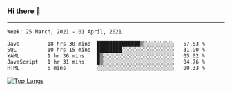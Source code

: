 ### Hi there 👋
---
<!--START_SECTION:waka-->
```text
Week: 25 March, 2021 - 01 April, 2021

Java         18 hrs 30 mins  ██████████████▒░░░░░░░░░░   57.53 % 
SQL          10 hrs 15 mins  ████████░░░░░░░░░░░░░░░░░   31.90 % 
YAML         1 hr 36 mins    █▒░░░░░░░░░░░░░░░░░░░░░░░   05.02 % 
JavaScript   1 hr 31 mins    █▒░░░░░░░░░░░░░░░░░░░░░░░   04.76 % 
HTML         6 mins          ░░░░░░░░░░░░░░░░░░░░░░░░░   00.33 % 
```
<!--END_SECTION:waka-->

[![Top Langs](https://github-readme-stats.vercel.app/api/top-langs/?username=HyunAh-iia&layout=compact)](https://github.com/anuraghazra/github-readme-stats)
<!--
**HyunAh-iia/HyunAh-iia** is a ✨ _special_ ✨ repository because its `README.md` (this file) appears on your GitHub profile.

Here are some ideas to get you started:

- 🔭 I’m currently working on ...
- 🌱 I’m currently learning ...
- 👯 I’m looking to collaborate on ...
- 🤔 I’m looking for help with ...
- 💬 Ask me about ...
- 📫 How to reach me: ...
- 😄 Pronouns: ...
- ⚡ Fun fact: ...
-->

